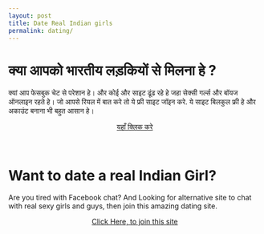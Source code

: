 ```yaml
---
layout: post
title: Date Real Indian girls
permalink: dating/
---
```


<div class="jumbotron">
  <h1>क्या आपको भारतीय लड़कियों से मिलना हे ?</h1>
  <p> क्यां आप फेसबुक चेट से परेशान हे।  और कोई और साइट ढूंढ रहे हे जहा सेक्सी गर्ल्स और बॉयज ऑनलाइन रहते हे।  जो आपसे रियल में बात करे तो ये फ्री साइट जॉइन करे. ये साइट बिलकुल फ्री हे और अकाउंट बनाना भी बहुत आसान हे। </p>
  <center><p><a class="btn btn-primary btn-lg" href="http://goo.gl/grxE7j" role="button"> यहाँ क्लिक करे   </a></p></center><br/>

</div>

<div class="jumbotron">
  <h1>Want to date a real Indian Girl?</h1>
  <p> Are you tired with Facebook chat? And Looking for alternative site to chat with real sexy girls and guys, then join this amazing dating site.</p>
  <center><p><a class="btn btn-primary btn-lg" href="http://goo.gl/grxE7j" role="button"> Click Here, to join this site </a></p></center><br/>
</div>


